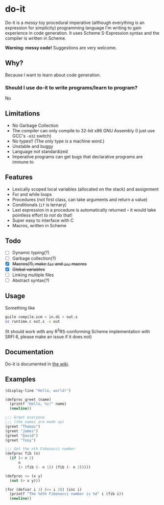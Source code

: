 # do-it
Do-it is a _messy_ toy procedural imperative (although everything is an expression for simplicity) programming language I'm writing to gain experience in code generation. It uses Scheme S-Expression syntax and the compiler is written in Scheme.

**Warning: messy code!** Suggestions are very welcome.

## Why?
Because I want to learn about code generation.

### Should I use do-it to write programs/learn to program?
No

## Limitations
* No Garbage Collection
* The compiler can only compile to 32-bit x86 GNU Assembly
  (I just use GCC's `-m32` switch)
* No types!! (The only type is a machine word.)
* Unstable and buggy
* Language not standardized
* Imperative programs can get bugs that declarative programs are immune to

## Features
* Lexically scoped local variables (allocated on the stack) and assignment
* For and while loops
* Procedures (not first class, can take arguments and return a value)
* Conditionals (`if` is ternary)
* Last expression in a procedure is automatically returned &ndash; it would take pointless effort to *not* do that!
* Super easy to interface with C
* Macros, written in Scheme

## Todo
- [ ] Dynamic typing(?)
- [ ] Garbage collection(?)
- [x] ~~Macros(?), make `for` and `inc` macros~~
- [x] ~~Global variables~~
- [ ] Linking multiple files
- [ ] Abstract syntax(?)

## Usage
Something like
```sh
guile compile.scm < in.di > out.s
cc runtime.c out.s -o out
```
(It should work with any R<sup>5</sup>RS-conforming Scheme implementation with SRFI 6, please make an issue if it does not)

## Documentation
Do-it is documented in [the wiki](https://github.com/Jonathan50/do-it/wiki).

## Examples
```scheme
(display-line "Hello, world!")
```

```scheme
(defproc greet (name)
  (printf "Hello, %s!" name)
  (newline))

;;; Greet everyone
;;; (the names are made up)
(greet "Thomas")
(greet "James")
(greet "David")
(greet "Tony")
```

```scheme
;;; Get the nth Fibonacci number
(defproc fib (n)
  (if (< n 2)
      n
      (+ (fib (- n 1)) (fib (- n 2)))))

(defproc <= (x y)
  (not (> x y)))

(for (defvar i 1) (<= i 20) (inc i)
  (printf "The %dth Fibonacci number is %d" i (fib i))
  (newline))
```
